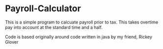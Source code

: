 # Payroll-Calculator
This is a simple program to calcuate payroll prior to tax. This takes overtime pay into account at the standard time and a half.

Code is based originally around code written in java by my friend, Rickey Glover
